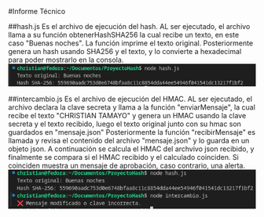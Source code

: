#Informe Técnico

##hash.js
Es el archivo de ejecución del hash. AL ser ejecutado, 
el archivo llama a su función obtenerHashSHA256 la cual
recibe un texto, en este caso "Buenas noches". La función
imprime el texto original. Posteriormente genera un hash
usando SHA256 y el texto, y lo convierte a hexadecimal 
para poder mostrarlo en la consola. 
![Captura del funcionamiento del hash](./hash.png)

##intercambio.js 
Es el archivo de ejecución del HMAC. AL ser ejecutado,
el archivo declara la clave secreta y llama a la función 
"enviarMensaje", la cual recibe el texto "CHRISTIAN TAMAYO"
y genera un HMAC usando la clave secreta y el texto 
recibido, luego el texto original junto con su hmac son
guardados en "mensaje.json"
Posteriormente la función "recibirMensaje" es llamada y 
revisa el contenido del archivo "mensaje.json" y lo guarda
en un objeto json. A continuación se calcula el HMAC 
del archvivo json recibido, y finalmente se compara si el
HMAC recibido y el calculado coinciden. 
Si coinciden muestra un mensaje de aprobación, caso 
contrario, una alerta. 
![Captura del funcionamiento del HMAC](./hmac.png)